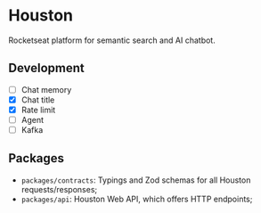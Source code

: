 # Houston

Rocketseat platform for semantic search and AI chatbot.

## Development

- [ ] Chat memory
- [x] Chat title
- [x] Rate limit
- [ ] Agent
- [ ] Kafka

## Packages

- `packages/contracts`: Typings and Zod schemas for all Houston requests/responses;
- `packages/api`: Houston Web API, which offers HTTP endpoints;